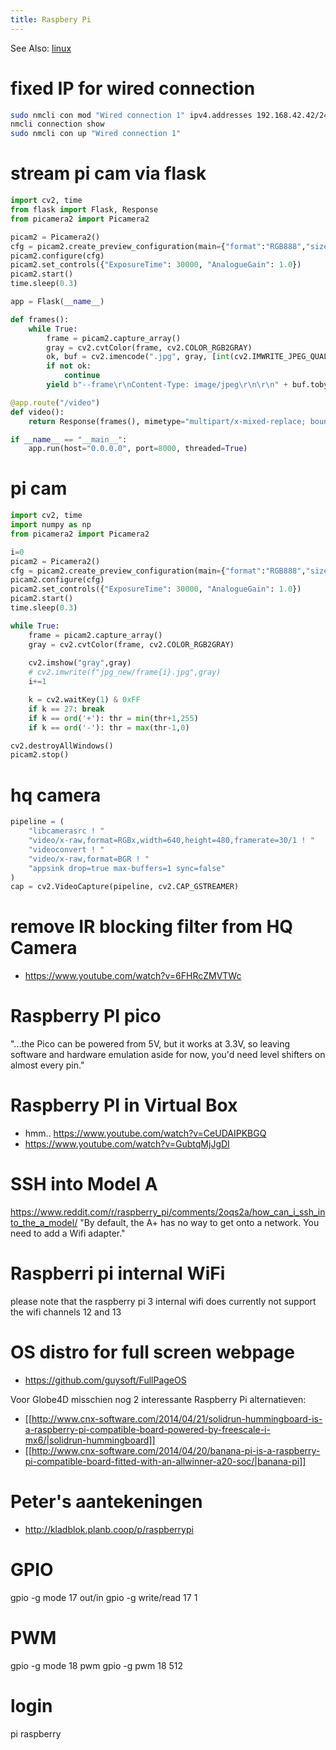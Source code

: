 ```yaml
---
title: Raspbery Pi
---
```

See Also: [linux](/linux)

# fixed IP for wired connection
```bash
sudo nmcli con mod "Wired connection 1" ipv4.addresses 192.168.42.42/24 ipv4.gateway 192.168.42.1 ipv4.dns "1.1.1.1 8.8.8.8" ipv4.method manual
nmcli connection show
sudo nmcli con up "Wired connection 1"
```

# stream pi cam via flask
```python
import cv2, time
from flask import Flask, Response
from picamera2 import Picamera2

picam2 = Picamera2()
cfg = picam2.create_preview_configuration(main={"format":"RGB888","size":(640,480)})
picam2.configure(cfg)
picam2.set_controls({"ExposureTime": 30000, "AnalogueGain": 1.0})
picam2.start()
time.sleep(0.3)

app = Flask(__name__)

def frames():
    while True:
        frame = picam2.capture_array()
        gray = cv2.cvtColor(frame, cv2.COLOR_RGB2GRAY)
        ok, buf = cv2.imencode(".jpg", gray, [int(cv2.IMWRITE_JPEG_QUALITY), 80])
        if not ok:
            continue
        yield b"--frame\r\nContent-Type: image/jpeg\r\n\r\n" + buf.tobytes() + b"\r\n"

@app.route("/video")
def video():
    return Response(frames(), mimetype="multipart/x-mixed-replace; boundary=frame")

if __name__ == "__main__":
    app.run(host="0.0.0.0", port=8000, threaded=True)
```

# pi cam
```python
import cv2, time
import numpy as np
from picamera2 import Picamera2

i=0
picam2 = Picamera2()
cfg = picam2.create_preview_configuration(main={"format":"RGB888","size":(640,480)})
picam2.configure(cfg)
picam2.set_controls({"ExposureTime": 30000, "AnalogueGain": 1.0})
picam2.start()
time.sleep(0.3)

while True:
    frame = picam2.capture_array()
    gray = cv2.cvtColor(frame, cv2.COLOR_RGB2GRAY)
   
    cv2.imshow("gray",gray)
    # cv2.imwrite(f"jpg_new/frame{i}.jpg",gray)
    i+=1

    k = cv2.waitKey(1) & 0xFF
    if k == 27: break
    if k == ord('+'): thr = min(thr+1,255)
    if k == ord('-'): thr = max(thr-1,0)

cv2.destroyAllWindows()
picam2.stop()
```


# hq camera
```python
pipeline = (
    "libcamerasrc ! "
    "video/x-raw,format=RGBx,width=640,height=480,framerate=30/1 ! "
    "videoconvert ! "
    "video/x-raw,format=BGR ! "
    "appsink drop=true max-buffers=1 sync=false"
)
cap = cv2.VideoCapture(pipeline, cv2.CAP_GSTREAMER)
```

# remove IR blocking filter from HQ Camera
* https://www.youtube.com/watch?v=6FHRcZMVTWc

# Raspberry PI pico
"...the Pico can be powered from 5V, but it works at 3.3V, so leaving software and hardware emulation aside for now, you'd need level shifters on almost every pin."

# Raspberry PI in Virtual Box
* hmm.. https://www.youtube.com/watch?v=CeUDAIPKBGQ
* https://www.youtube.com/watch?v=GubtqMjJgDI

# SSH into Model A
https://www.reddit.com/r/raspberry_pi/comments/2oqs2a/how_can_i_ssh_into_the_a_model/
"By default, the A+ has no way to get onto a network. You need to add a Wifi adapter."

# Raspberri pi internal WiFi
please note that the raspberry pi 3 internal wifi does currently not support the wifi channels 12 and 13

# OS distro for full screen webpage
* https://github.com/guysoft/FullPageOS

Voor Globe4D misschien nog 2 interessante Raspberry Pi alternatieven: 
* [[http://www.cnx-software.com/2014/04/21/solidrun-hummingboard-is-a-raspberry-pi-compatible-board-powered-by-freescale-i-mx6/|solidrun-hummingboard]]
* [[http://www.cnx-software.com/2014/04/20/banana-pi-is-a-raspberry-pi-compatible-board-fitted-with-an-allwinner-a20-soc/|banana-pi]]

# Peter's aantekeningen
* http://kladblok.planb.coop/p/raspberrypi

# GPIO
gpio -g mode 17 out/in
gpio -g write/read 17 1

# PWM
gpio -g mode 18 pwm
gpio -g pwm 18 512

# login
pi
raspberry
